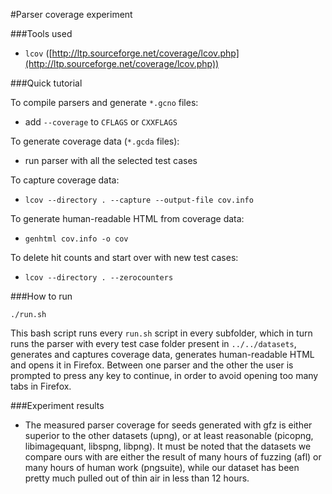 #Parser coverage experiment

###Tools used

* `lcov` ([http://ltp.sourceforge.net/coverage/lcov.php](http://ltp.sourceforge.net/coverage/lcov.php))

###Quick tutorial

To compile parsers and generate `*.gcno` files:

* add `--coverage` to `CFLAGS` or `CXXFLAGS`

To generate coverage data (`*.gcda` files):

* run parser with all the selected test cases

To capture coverage data:

* `lcov --directory . --capture --output-file cov.info`

To generate human-readable HTML from coverage data:

* `genhtml cov.info -o cov`

To delete hit counts and start over with new test cases:

* `lcov --directory . --zerocounters`

###How to run

`./run.sh`

This bash script runs every `run.sh` script in every subfolder, which in turn runs the parser with every test case folder present in `../../datasets`, generates and captures coverage data, generates human-readable HTML and opens it in Firefox. Between one parser and the other the user is prompted to press any key to continue, in order to avoid opening too many tabs in Firefox.

###Experiment results

* The measured parser coverage for seeds generated with gfz is either superior to the other datasets (upng), or at least reasonable (picopng, libimagequant, libspng, libpng). It must be noted that the datasets we compare ours with are either the result of many hours of fuzzing (afl) or many hours of human work (pngsuite), while our dataset has been pretty much pulled out of thin air in less than 12 hours.